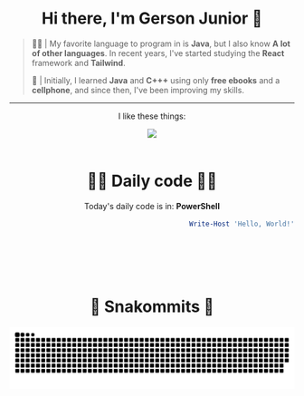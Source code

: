 <div align="center">
  <h1> Hi there, I'm Gerson Junior 👋 </h1>
</div>

> 🧑‍💻 | My favorite language to program in is **Java**, but I also know **A lot of other languages**. In recent years, I've started studying the **React** framework and **Tailwind**.
> 
> 📱 | Initially, I learned **Java** and **C+++** using only **free ebooks** and a **cellphone**, and since then, I've been improving my skills.

***

<div align="center">
  <p>I like these things:</p>
  <a href="https://skillicons.dev">
    <img src="https://skillicons.dev/icons?i=java,react,js,html,androidstudio,nodejs,django,kotlin,tailwind,mongodb,mysql,sqlite,supabase,firebase,figma," />
  </a>
</div>

<br>

<div align="center">
  <h1>👨‍💻 Daily code 👨‍💻</h1>
  <p>Today's daily code is in: <b>PowerShell</b></p>
  
  <div align="right">

```ps1
Write-Host 'Hello, World!'
```

  </div>
</div>

<br>

<br>



<br>

<br>

<div align="center">
  <h1>🐍 Snakommits 🐍</h1>
    <picture>
      <source media="(prefers-color-scheme: dark)" srcset="https://raw.githubusercontent.com/Lobooooooo14/Lobooooooo14/snake-output/github-contribution-grid-snake-dark.svg">
      <source media="(prefers-color-scheme: light)" srcset="https://raw.githubusercontent.com/Lobooooooo14/Lobooooooo14/snake-output/github-contribution-grid-snake.svg">
      <img alt="github contribution grid snake animation" src="https://raw.githubusercontent.com/Lobooooooo14/Lobooooooo14/snake-output/github-contribution-grid-snake.svg">
    </picture>
</div>
